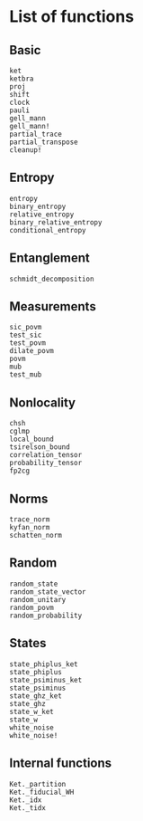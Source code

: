 # List of functions

## Basic

```@docs
ket
ketbra
proj
shift
clock
pauli
gell_mann
gell_mann!
partial_trace
partial_transpose
cleanup!
```

## Entropy

```@docs
entropy
binary_entropy
relative_entropy
binary_relative_entropy
conditional_entropy
```

## Entanglement

```@docs
schmidt_decomposition
```

## Measurements

```@docs
sic_povm
test_sic
test_povm
dilate_povm
povm
mub
test_mub
```

## Nonlocality

```@docs
chsh
cglmp
local_bound
tsirelson_bound
correlation_tensor
probability_tensor
fp2cg
```

## Norms

```@docs
trace_norm
kyfan_norm
schatten_norm
```

## Random

```@docs
random_state
random_state_vector
random_unitary
random_povm
random_probability
```

## States

```@docs
state_phiplus_ket
state_phiplus
state_psiminus_ket
state_psiminus
state_ghz_ket
state_ghz
state_w_ket
state_w
white_noise
white_noise!
```
## Internal functions

```@docs
Ket._partition
Ket._fiducial_WH
Ket._idx
Ket._tidx
```
